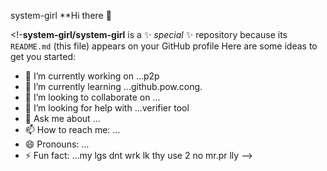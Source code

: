 system-girl
**Hi there 👋

<!-**system-girl/system-girl** is a ✨ _special_ ✨ repository because its `README.md` (this file) appears on your GitHub profile
Here are some ideas to get you started:

- 🔭 I’m currently working on ...p2p
- 🌱 I’m currently learning ...github.pow.cong.
- 👯 I’m looking to collaborate on ...
- 🤔 I’m looking for help with ...verifier tool
- 💬 Ask me about ...
- 📫 How to reach me: ...
- 😄 Pronouns: ...
- ⚡ Fun fact: ...my lgs dnt wrk lk thy use 2 no mr.pr lly
-->
